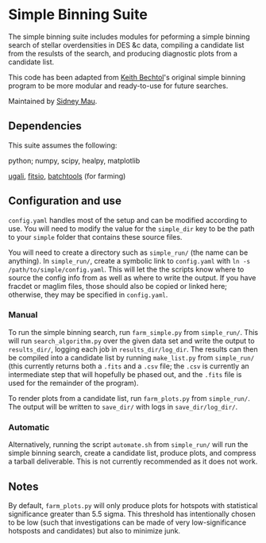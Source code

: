 # Simple Binning Suite 

The simple binning suite includes modules for peforming a simple binning search of stellar overdensities in DES &c data, compiling a candidate list from the resulsts of the search, and producing diagnostic plots from a candidate list.

This code has been adapted from [Keith Bechtol](https://github.com/bechtol)'s original simple binning program to be more modular and ready-to-use for future searches.

Maintained by [Sidney Mau](https://github.com/SidneyMau).

## Dependencies

This suite assumes the following:

python;
numpy,
scipy,
healpy,
matplotlib

[ugali](https://github.com/DarkEnergySurvey/ugali), 
[fitsio](https://github.com/esheldon/fitsio),
[batchtools](https://github.com/kadrlica/batchtools) (for farming)

## Configuration and use

`config.yaml` handles most of the setup and can be modified according to use. You will need to modify the value for the `simple_dir` key to be the path to your `simple` folder that contains these source files.

You will need to create a directory such as `simple_run/` (the name can be anything). In `simple_run/`, create a symbolic link to `config.yaml` with `ln -s /path/to/simple/config.yaml`. This will let the the scripts know where to source the config info from as well as where to write the output. If you have fracdet or maglim files, those should also be copied or linked here; otherwise, they may be specified in `config.yaml`.

### Manual

To run the simple binning search, run `farm_simple.py` from `simple_run/`. This will run `search_algorithm.py` over the given data set and write the output to `results_dir/`, logging each job in `results_dir/log_dir`. The results can then be compiled into a candidate list by running `make_list.py` from `simple_run/` (this currently returns both a `.fits` and a `.csv` file; the `.csv` is currently an intermediate step that will hopefully be phased out, and the `.fits` file is used for the remainder of the program).

To render plots from a candidate list, run `farm_plots.py` from `simple_run/`. The output will be written to `save_dir/` with logs in `save_dir/log_dir/`.

### Automatic

Alternatively, running the script `automate.sh` from `simple_run/` will run the simple binning search, create a candidate list, produce plots, and compress a tarball deliverable. This is not currently recommended as it does not work.

## Notes

By default, `farm_plots.py` will only produce plots for hotspots with statistical significance greater than 5.5 sigma. This threshold has intentionally chosen to be low (such that investigations can be made of very low-significance hotsposts and candidates) but also to minimize junk.
